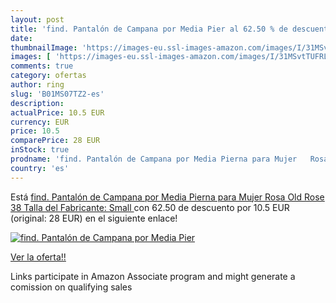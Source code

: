 ```yaml
---
layout: post
title: 'find. Pantalón de Campana por Media Pier al 62.50 % de descuento'
date: 
thumbnailImage: 'https://images-eu.ssl-images-amazon.com/images/I/31MSvtTUFRL._SL200_.jpg'
images: [ 'https://images-eu.ssl-images-amazon.com/images/I/31MSvtTUFRL._SL200_.jpg' ]
comments: true
category: ofertas
author: ring
slug: 'B01MS07TZ2-es'
description:
actualPrice: 10.5 EUR
currency: EUR
price: 10.5
comparePrice: 28 EUR
inStock: true
prodname: 'find. Pantalón de Campana por Media Pierna para Mujer   Rosa  Old Rose   38  Talla del Fabricante: Small '
country: 'es'
---
```


Está [find. Pantalón de Campana por Media Pierna para Mujer   Rosa  Old Rose   38  Talla del Fabricante: Small ](https://www.amazon.es/dp/B01MS07TZ2/?tag=tolees-21) con 62.50 de descuento por 10.5 EUR (original: 28 EUR) en el siguiente enlace!

[![find. Pantalón de Campana por Media Pier](https://images-eu.ssl-images-amazon.com/images/I/31MSvtTUFRL._SL200_.jpg)](https://www.amazon.es/dp/B01MS07TZ2/?tag=tolees-21)

[Ver la oferta!!](https://www.amazon.es/dp/B01MS07TZ2/?tag=tolees-21)

Links participate in Amazon Associate program and might generate a comission on qualifying sales


